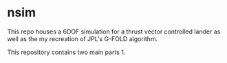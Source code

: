 # nsim

This repo houses a 6DOF simulation for a thrust vector controlled lander as well as the my recreation of JPL's G-FOLD
algorithm. 

This repository contains two main parts 
  1. 
